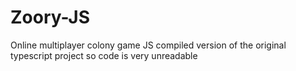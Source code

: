 # Zoory-JS
Online multiplayer colony game
JS compiled version of the original typescript project so code is very unreadable 

